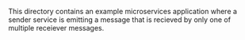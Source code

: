 This directory contains an example microservices application where a sender service is emitting a message that is recieved by only one of multiple receiever messages.